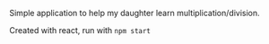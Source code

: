 Simple application to help my daughter learn multiplication/division.

Created with react, run with `npm start`